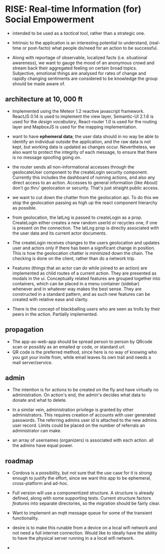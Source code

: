 RISE: Real-time Information (for) Social Empowerment
====================================================

- intended to be used as a _tactical tool_, rather than a strategic one.

- Intrinsic to the application is an interesting potential to understand, (real-time or post-facto)
 what people do/need for an action to be successful.

- Along with reportage of observable, localized facts (i.e. situational awareness), we want to gauge the mood of an
anonymous crowd and stream back their aggregated feeling on certain broad topics.
Subjective, emotional things are analysed for rates of change and rapidly changing
sentiments are considered to be knowledge the group should be made aware of.


architecture at 10, 000 ft
--------------------------
- Implemented using the Meteor 1.2 reactive javascript framework.  ReactJS 0.14 is used to implement the view layer,
Semantic-UI 2.1.6 is used for the *design vocabulary*, React-router 1.0 is used for the routing layer and MapboxJS is
used for the mapping implementation.

- want to have **ephemeral data**; the user data should in no way be able to identify an individual outside the
application, and the raw data is not kept, but working data is updated as changes occur.  Nevertheless, we also
want to protect the integrity of each message, to ensure that there is no message spoofing going on.

- the router sends all non-informational accesses through the geolocateUser component to the
createLogin security component.  Currently this includes the dashboard of running actions, and also any direct
access to an action.   Accesses to general information (like About) don't go thru' geolocation
or security.  That's just straight public access.

- we want to cut down the chatter from the geolocation api.  To do this we stop the geolocation
 passing as high up the react component hierarchy as possible.

- from geolocation, the latLng is passed to createLogin as a prop.  CreateLogin either creates a new random userId or
recycles one, if one is present on the connection.  The latLng prop is directly associated with the user data and its current
actor documents.

- The createLogin receives changes to the users geolocation and updates user and actors only if there has been
a significant change in position.  This is how the geolocation chatter is minimized down the chain.  The checking is
done on the client, rather than do a network trip.

- Features (things that an actor can do while joined to an action) are implemented as child routes of a current action.
 They are presented as modals in the ui.  Conceptually related features are grouped together into containers, which can
 be placed in a menu container (sidebar) whenever and in whatever way makes the best sense.  They are constructed in a
 standard pattern, and as such new features can be created with relative ease and clarity.

- There is the concept of blackballing users who are seen as trolls by their peers in the action.  Partially implemented.


propagation
-----------
- The app-as-web-app should be spread person to person by QRcode  scan or possibly as an emailed qr code, or standard url.
- QR code is the preferred method, since here is no way of knowing who you got your invite from, while email leaves its own
trail and needs a mail server/service.

admin
-----
- The intention is for actions to be created on the fly and have virtually no administration.  On action's end, the admin's
decides what data to donate and what to delete.

- In a similar vein, administration privilege is granted by other administrators.  This requires creation of accounts with
user generated passwords.  The referring admins user id is attached to the new admins user record.  Limits could be placed on
the number of referrals an administrator can make.

- an array of usernames (organizers) is associated with each action.  all the admins have equal power.


roadmap
-------
- Cordova is a possibility, but not sure that the use case for it is strong enough to justify the effort,
since we want this app to be ephemeral, cross-platform and ad-hoc.

- Full version will use a componentized structure.  A structure is already defined, along with some supporting tests.
Current structure factors *features* into separate directories, so the migration should be fairly clear.

- Want to implement an mqtt message queue for some of the transient functionality.

- desire is to make this runable from a device on a local wifi network and not need a full internet connection.  Would
like to ideally have the ability to have the physical server running in a a local wifi network.

-


